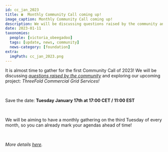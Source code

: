 ```yaml
---
id: cc_jan_2023
title: ☎️  Monthly Community Call coming up!
image_caption: Monthly Community Call coming up!
description: We will be discussing questions raised by the community and exploring our upcoming project, ThreeFold Commercial Grid Services!
date: 2023-01-11
taxonomies:
  people: [victoria_obeegadoo]
  tags: [update, news, community]
  news-category: [foundation]
extra:
  imgPath: cc_jan_2023.png
---
```


It is almost time to gather for the first Community Call of 2023! We will be discussing _[questions raised by the community](https://forum.threefold.io/t/community-call-questions-from-the-tf-members/3677)_ and exploring our upcoming project: _ThreeFold Commercial Grid Services!_

<br/>

Save the date: **Tuesday January 17th at 17:00 CET / 11:00 EST**

<br/>

We will be aiming to have a monthly gathering on the third Tuesday of every month, so you can already mark your agendas ahead of time!

<br/>

_More details [here](https://forum.threefold.io/t/monthly-community-calls-january-call-details/3688)._
